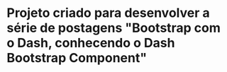 # Projeto criado para desenvolver a série de postagens "Bootstrap com o Dash, conhecendo o Dash Bootstrap Component"

